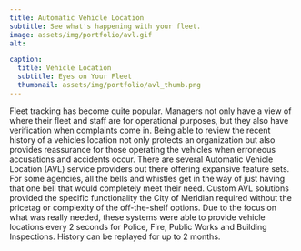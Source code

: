 ```yaml
---
title: Automatic Vehicle Location
subtitle: See what's happening with your fleet.
image: assets/img/portfolio/avl.gif
alt: 

caption:
  title: Vehicle Location
  subtitle: Eyes on Your Fleet
  thumbnail: assets/img/portfolio/avl_thumb.png
---
```

Fleet tracking has become quite popular. Managers not only have a view of where their fleet and staff are for operational purposes, but they also have verification when complaints come in. Being able to review the recent history of a vehicles location not only protects an organization but also provides reassurance for those operating the vehicles when erroneous accusations and accidents occur. There are several Automatic Vehicle Location (AVL) service providers out there offering expansive feature sets. For some agencies, all the bells and whistles get in the way of just having that one bell that would completely meet their need. Custom AVL solutions provided the specific functionality the City of Meridian required without the pricetag or complexity of the off-the-shelf options. Due to the focus on what was really needed, these systems were able to provide vehicle locations every 2 seconds for Police, Fire, Public Works and Building Inspections. History can be replayed for up to 2 months.

